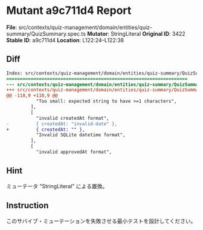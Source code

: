 # Mutant a9c711d4 Report

**File**: src/contexts/quiz-management/domain/entities/quiz-summary/QuizSummary.spec.ts
**Mutator**: StringLiteral
**Original ID**: 3422
**Stable ID**: a9c711d4
**Location**: L122:24–L122:38

## Diff

```diff
Index: src/contexts/quiz-management/domain/entities/quiz-summary/QuizSummary.spec.ts
===================================================================
--- src/contexts/quiz-management/domain/entities/quiz-summary/QuizSummary.spec.ts	original
+++ src/contexts/quiz-management/domain/entities/quiz-summary/QuizSummary.spec.ts	mutated #3422
@@ -118,9 +118,9 @@
           "Too small: expected string to have >=1 characters",
         ],
         [
           "invalid createdAt format",
-          { createdAt: "invalid-date" },
+          { createdAt: "" },
           "Invalid SQLite datetime format",
         ],
         [
           "invalid approvedAt format",
```

## Hint

ミューテータ "StringLiteral" による置換。

## Instruction

このサバイブ・ミューテーションを失敗させる最小テストを設計してください。
